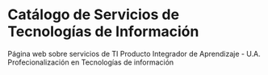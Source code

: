 # Catálogo de Servicios de Tecnologías de Información
Página web sobre servicios de TI
Producto Integrador de Aprendizaje - U.A. Profecionalización en Tecnologías de información